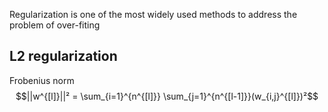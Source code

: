 Regularization is one of the most widely used methods to address the problem of over-fiting

## L2 regularization


Frobenius norm
$$||w^{[l]}||² = \sum_{i=1}^{n^{[l]}} \sum_{j=1}^{n^{[l-1]}}(w_{i,j}^{[l]})²$$


